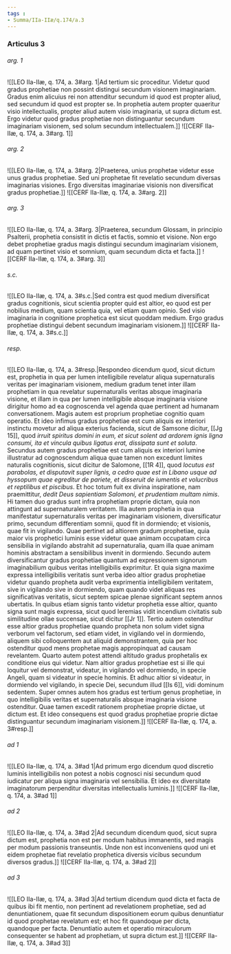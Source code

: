 ```yaml
---
tags : 
- Summa/IIa-IIæ/q.174/a.3
---
```


### Articulus 3

###### arg. 1
![[LEO IIa-IIæ, q. 174, a. 3#arg. 1|Ad tertium sic proceditur. Videtur quod gradus prophetiae non possint distingui secundum visionem imaginariam. Gradus enim alicuius rei non attenditur secundum id quod est propter aliud, sed secundum id quod est propter se. In prophetia autem propter quaeritur visio intellectualis, propter aliud autem visio imaginaria, ut supra dictum est. Ergo videtur quod gradus prophetiae non distinguantur secundum imaginariam visionem, sed solum secundum intellectualem.]]
![[CERF IIa-IIæ, q. 174, a. 3#arg. 1]]

###### arg. 2
![[LEO IIa-IIæ, q. 174, a. 3#arg. 2|Praeterea, unius prophetae videtur esse unus gradus prophetiae. Sed uni prophetae fit revelatio secundum diversas imaginarias visiones. Ergo diversitas imaginariae visionis non diversificat gradus prophetiae.]]
![[CERF IIa-IIæ, q. 174, a. 3#arg. 2]]

###### arg. 3
![[LEO IIa-IIæ, q. 174, a. 3#arg. 3|Praeterea, secundum Glossam, in principio Psalterii, prophetia consistit in dictis et factis, somnio et visione. Non ergo debet prophetiae gradus magis distingui secundum imaginariam visionem, ad quam pertinet visio et somnium, quam secundum dicta et facta.]]
![[CERF IIa-IIæ, q. 174, a. 3#arg. 3]]

###### s.c.
![[LEO IIa-IIæ, q. 174, a. 3#s.c.|Sed contra est quod medium diversificat gradus cognitionis, sicut scientia propter quid est altior, eo quod est per nobilius medium, quam scientia quia, vel etiam quam opinio. Sed visio imaginaria in cognitione prophetica est sicut quoddam medium. Ergo gradus prophetiae distingui debent secundum imaginariam visionem.]]
![[CERF IIa-IIæ, q. 174, a. 3#s.c.]]

###### resp.
![[LEO IIa-IIæ, q. 174, a. 3#resp.|Respondeo dicendum quod, sicut dictum est, prophetia in qua per lumen intelligibile revelatur aliqua supernaturalis veritas per imaginariam visionem, medium gradum tenet inter illam prophetiam in qua revelatur supernaturalis veritas absque imaginaria visione, et illam in qua per lumen intelligibile absque imaginaria visione dirigitur homo ad ea cognoscenda vel agenda quae pertinent ad humanam conversationem. Magis autem est proprium prophetiae cognitio quam operatio. Et ideo infimus gradus prophetiae est cum aliquis ex interiori instinctu movetur ad aliqua exterius facienda, sicut de Samsone dicitur, [[Jg 15]], quod *irruit spiritus domini in eum, et sicut solent ad ardorem ignis ligna consumi, ita et vincula quibus ligatus erat, dissipata sunt et soluta*. Secundus autem gradus prophetiae est cum aliquis ex interiori lumine illustratur ad cognoscendum aliqua quae tamen non excedunt limites naturalis cognitionis, sicut dicitur de Salomone, [[1R 4]], quod *locutus est parabolas, et disputavit super lignis, a cedro quae est in Libano usque ad hyssopum quae egreditur de pariete, et disseruit de iumentis et volucribus et reptilibus et piscibus*. Et hoc totum fuit ex divina inspiratione, nam praemittitur, *dedit Deus sapientiam Salomoni, et prudentiam multam nimis*. Hi tamen duo gradus sunt infra prophetiam proprie dictam, quia non attingunt ad supernaturalem veritatem. Illa autem prophetia in qua manifestatur supernaturalis veritas per imaginariam visionem, diversificatur primo, secundum differentiam somnii, quod fit in dormiendo; et visionis, quae fit in vigilando. Quae pertinet ad altiorem gradum prophetiae, quia maior vis prophetici luminis esse videtur quae animam occupatam circa sensibilia in vigilando abstrahit ad supernaturalia, quam illa quae animam hominis abstractam a sensibilibus invenit in dormiendo. Secundo autem diversificantur gradus prophetiae quantum ad expressionem signorum imaginabilium quibus veritas intelligibilis exprimitur. Et quia signa maxime expressa intelligibilis veritatis sunt verba ideo altior gradus prophetiae videtur quando propheta audit verba exprimentia intelligibilem veritatem, sive in vigilando sive in dormiendo, quam quando videt aliquas res significativas veritatis, sicut septem spicae plenae significant septem annos ubertatis. In quibus etiam signis tanto videtur prophetia esse altior, quanto signa sunt magis expressa, sicut quod Ieremias vidit incendium civitatis sub similitudine ollae succensae, sicut dicitur [[Jr 1]]. Tertio autem ostenditur esse altior gradus prophetiae quando propheta non solum videt signa verborum vel factorum, sed etiam videt, in vigilando vel in dormiendo, aliquem sibi colloquentem aut aliquid demonstrantem, quia per hoc ostenditur quod mens prophetae magis appropinquat ad causam revelantem. Quarto autem potest attendi altitudo gradus prophetalis ex conditione eius qui videtur. Nam altior gradus prophetiae est si ille qui loquitur vel demonstrat, videatur, in vigilando vel dormiendo, in specie Angeli, quam si videatur in specie hominis. Et adhuc altior si videatur, in dormiendo vel vigilando, in specie Dei, secundum illud [[Is 6]], vidi dominum sedentem. Super omnes autem hos gradus est tertium genus prophetiae, in quo intelligibilis veritas et supernaturalis absque imaginaria visione ostenditur. Quae tamen excedit rationem prophetiae proprie dictae, ut dictum est. Et ideo consequens est quod gradus prophetiae proprie dictae distinguantur secundum imaginariam visionem.]]
![[CERF IIa-IIæ, q. 174, a. 3#resp.]]

###### ad 1
![[LEO IIa-IIæ, q. 174, a. 3#ad 1|Ad primum ergo dicendum quod discretio luminis intelligibilis non potest a nobis cognosci nisi secundum quod iudicatur per aliqua signa imaginaria vel sensibilia. Et ideo ex diversitate imaginatorum perpenditur diversitas intellectualis luminis.]]
![[CERF IIa-IIæ, q. 174, a. 3#ad 1]]

###### ad 2
![[LEO IIa-IIæ, q. 174, a. 3#ad 2|Ad secundum dicendum quod, sicut supra dictum est, prophetia non est per modum habitus immanentis, sed magis per modum passionis transeuntis. Unde non est inconveniens quod uni et eidem prophetae fiat revelatio prophetica diversis vicibus secundum diversos gradus.]]
![[CERF IIa-IIæ, q. 174, a. 3#ad 2]]

###### ad 3
![[LEO IIa-IIæ, q. 174, a. 3#ad 3|Ad tertium dicendum quod dicta et facta de quibus ibi fit mentio, non pertinent ad revelationem prophetiae, sed ad denuntiationem, quae fit secundum dispositionem eorum quibus denuntiatur id quod prophetae revelatum est; et hoc fit quandoque per dicta, quandoque per facta. Denuntiatio autem et operatio miraculorum consequenter se habent ad prophetiam, ut supra dictum est.]]
![[CERF IIa-IIæ, q. 174, a. 3#ad 3]]

